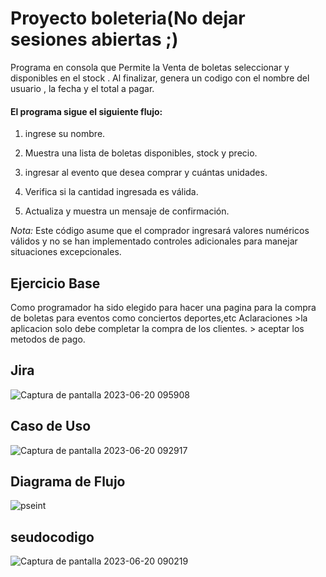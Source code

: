 <h1>Proyecto boleteria(No dejar sesiones abiertas ;)</h1>

Programa en consola que  Permite la Venta de boletas seleccionar y  disponibles en el stock . Al finalizar, genera un codigo con el nombre del  usuario , la fecha y el total a pagar.

<h4>El programa sigue el siguiente flujo:</h4>

1. ingrese su nombre.

2. Muestra una lista de boletas  disponibles, stock y precio.

3. ingresar al evento que desea comprar y cuántas unidades.

4. Verifica  si la cantidad ingresada es válida.

5. Actualiza  y muestra un mensaje de confirmación.


*Nota:* Este código asume que el comprador  ingresará valores numéricos válidos y no se han implementado controles adicionales para manejar situaciones excepcionales.
<h2>Ejercicio Base</h2>
Como programador ha sido elegido para hacer una pagina para la compra de boletas para eventos como conciertos 
deportes,etc
Aclaraciones
 >la aplicacion solo debe completar la compra de los clientes.
 > aceptar los metodos de pago.
 


<h2>Jira</h2>

![Captura de pantalla 2023-06-20 095908](https://github.com/junior3810/boleteria.github.io/assets/68470732/876fcd64-c80a-4155-88f1-2ef2a8d1ed8e)

<h2>Caso de Uso</h2>

![Captura de pantalla 2023-06-20 092917](https://github.com/junior3810/boleteria.github.io/assets/68470732/62437fda-b4a5-4874-a92c-331ef964dfa0)



<h2>Diagrama de Flujo</h2>

![pseint](https://github.com/junior3810/boleteria.github.io/assets/68470732/386df1c4-688c-41f4-bdf6-df8cc90858eb)



<h2>seudocodigo</h2>


![Captura de pantalla 2023-06-20 090219](https://github.com/junior3810/boleteria.github.io/assets/68470732/93f58ac4-7f8c-4190-8c8f-458fe2f1f614)
